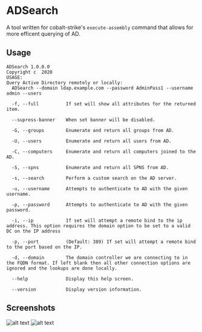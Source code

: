 # ADSearch
A tool written for cobalt-strike's `execute-assembly` command that allows for more efficent querying of AD.

## Usage
```
ADSearch 1.0.0.0
Copyright c  2020
USAGE:
Query Active Directory remotely or locally:
  ADSearch --domain ldap.example.com --password AdminPass1 --username admin --users

  -f, --full          If set will show all attributes for the returned item.

  --supress-banner    When set banner will be disabled.

  -G, --groups        Enumerate and return all groups from AD.

  -U, --users         Enumerate and return all users from AD.

  -C, --computers     Enumerate and return all computers joined to the AD.

  -S, --spns          Enumerate and return all SPNS from AD.

  -s, --search        Perform a custom search on the AD server.

  -u, --username      Attempts to authenticate to AD with the given username.

  -p, --password      Attempts to authenticate to AD with the given password.

  -i, --ip            If set will attempt a remote bind to the ip address. This option requires the domain option to be set to a valid DC on the IP address

  -p, --port          (Default: 389) If set will attempt a remote bind to the port based on the IP.

  -d, --domain        The domain controller we are connecting to in the FQDN format. If left blank then all other connection options are ignored and the lookups are done locally.

  --help              Display this help screen.

  --version           Display version information.
```

## Screenshots
![alt text](https://github.com/tomcarver16/ADSearch/blob/master/Images/all-groups.png "All Groups")
![alt text](https://github.com/tomcarver16/ADSearch/blob/master/Images/all-users.png "All Users")
